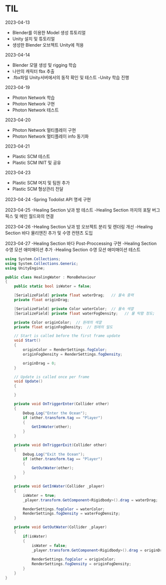 # TIL
2023-04-13
- Blender를 이용한 Model 생성 튜토리얼
- Unity 설치 및 튜토리얼
- 생성한 Blender 오브젝트 Unity에 적용

2023-04-14
- Blender 모델 생성 및 rigging 학습
- 나만의 캐릭터 fbx 추출
- .fbx파일 Unity서버에서의 동작 확인 및 테스트
-Unity 학습 진행

2023-04-19
- Photon Network 학습
- Photon Network 구현
- Photon Network 테스트

2023-04-20
- Photon Network 멀티플레이 구현
- Photon Network 멀티플레이 info 동기화

2023-04-21
- Plastic SCM 테스트
- Plastic SCM INIT 및 공유

2023-04-23
- Plastic SCM 머지 및 팀원 추가
- Plastic SCM 형상관리 전달

2023-04-24
-Spring Todolist API 명세 구현

2023-04-25
-Healing Section 낮과 밤 테스트
-Healing Section 까지의 포탈 버그 픽스 및 메인 월드와의 연결

2023-04-26
-Healing Section 낮과 밤 오브젝트 분리 및 렌더링 개선
-Healing Section 바다 물리엔진 추가 및 수영 컨텐츠 도입

2023-04-27
-Healing Section 바다 Post-Proccessing 구현
-Healing Section 수영 모션 애미매이션 추가
-Healing Section 수영 모션 애미매이션 테스트
```C#
using System.Collections;
using System.Collections.Generic;
using UnityEngine;

public class HealingWater : MonoBehaviour
{
    public static bool isWater = false;

    [SerializeField] private float waterDrag;   // 물속 중력
    private float originDrag;

    [SerializeField] private Color waterColor;  // 물속 색깔
    [SerializeField] private float waterFogDensity;   // 물 탁함 정도;

    private Color originColor;  // 원래의 색깔
    private float originFogDensity;  // 원래의 밀도

    // Start is called before the first frame update
    void Start()
    {
        originColor = RenderSettings.fogColor;
        originFogDensity = RenderSettings.fogDensity;

        originDrag = 0;
    }

    // Update is called once per frame
    void Update()
    {

    }

    private void OnTriggerEnter(Collider other)
    {
        Debug.Log("Enter the Ocean");
        if (other.transform.tag == "Player")
        {
            GetInWater(other);
        }
    }

    private void OnTriggerExit(Collider other)
    {
        Debug.Log("Exit the Ocean");
        if (other.transform.tag == "Player")
        {
            GetOutWater(other);
        }
    }

    private void GetInWater(Collider _player)
    {
        isWater = true;
        _player.transform.GetComponent<Rigidbody>().drag = waterDrag;

        RenderSettings.fogColor = waterColor;
        RenderSettings.fogDensity = waterFogDensity;
    }

    private void GetOutWater(Collider _player)
    {
        if(isWater) 
        {
            isWater = false;
            _player.transform.GetComponent<Rigidbody>().drag = originDrag;
        
            RenderSettings.fogColor = originColor;
            RenderSettings.fogDensity = originFogDensity;
        }
    }
}
```